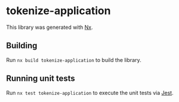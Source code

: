 # tokenize-application

This library was generated with [Nx](https://nx.dev).

## Building

Run `nx build tokenize-application` to build the library.

## Running unit tests

Run `nx test tokenize-application` to execute the unit tests via [Jest](https://jestjs.io).
